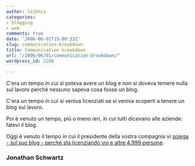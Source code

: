 ```yaml
---
author: leibniz
categories:
- blogging
- web
comments: true
date: '2006-06-01T15:00:33Z'
slug: communication-breakdown
title: Communication breakdown
url: "/2006/06/01/communication-breakdown/"
wordpress_id: 2208

---
```

C'era un tempo in cui si poteva avere un blog e non si doveva temere nulla sul lavoro perché nessuno sapeva cosa fosse un blog.

C'era un tempo in cui si veniva licenziati se si veniva scoperti a tenere un blog sul lavoro.

Poi è venuto un tempo, più o meno ieri, in cui tutti dicevano alle aziende: fatevi il blog.

Oggi è venuto il tempo in cui il presidente della vostra compagnia vi [spiega - sul suo blog - perché sta licenziando voi e altre 4.999 persone](http://blogs.sun.com/roller/page/jonathan/20060531).


### Jonathan Schwartz
